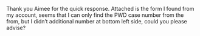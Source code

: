 Thank you Aimee for the quick response. Attached is the form I found from my account, seems that I can only find the PWD case number from the from, but I didn’t additional number at bottom left side, could you please advise?
